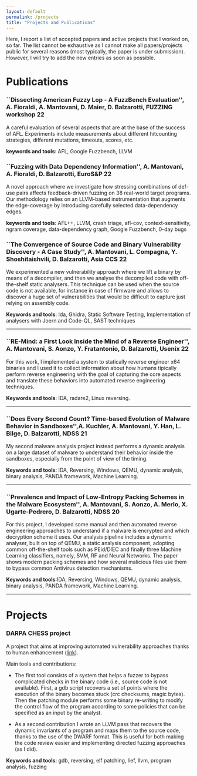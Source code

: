 ```yaml
---
layout: default
permalink: /projects
title: "Projects and Publications"
---
```


Here, I report a list of accepted papers and active projects that I worked on, so far. The list cannot be exhaustive as I cannot make all papers/projects public for several reasons (most typically, the paper is under submission). However, I will try to add the new entries as soon as possible.

# Publications

### ``Dissecting American Fuzzy Lop - A FuzzBench Evaluation'', A. Fioraldi, A. Mantovani, D. Maier, D. Balzarotti, FUZZING workshop 22

A careful evaluation of several aspects that are at the base of the success of AFL. Experiments include measurements about different hitcounting strategies, different mutations, timeouts, scores, etc.

**keywords and tools**: AFL, Google Fuzzbench, LLVM

### ``Fuzzing with Data Dependency Information'', A. Mantovani, A. Fioraldi, D. Balzarotti, EuroS&P 22

A novel approach where we investigate how stressing combinations of def-use pairs affects feedback-driven fuzzing on 38 real-world target programs. Our methodology relies on an LLVM-based instrumentation that augments the edge-coverage by introducing carefully selected data-dependency edges.

**keywords and tools**: AFL++, LLVM, crash triage, afl-cov, context-sensitivity, ngram coverage, data-dependency graph, Google Fuzzbench, 0-day bugs

### ``The Convergence of Source Code and Binary Vulnerability Discovery - A Case Study'', A. Mantovani, L. Compagna, Y. Shoshitaishvili, D. Balzarotti, Asia CCS 22

We experimented a new vulnerability approach where we lift a binary by means of a decompiler, and then we analyse the decompiled code with off-the-shelf static analysers.
This technique can be used when the source code is not available, for instance in case of firmware and allows to discover a huge set of vulnerabilities that would be difficult to capture just relying on assembly code.

**Keywords and tools**: Ida, Ghidra, Static Software Testing, Implementation of analysers with Joern and Code-QL, SAST techniques

--------

### ``RE-Mind: a First Look Inside the Mind of a Reverse Engineer'', A. Mantovani, S. Aonzo, Y. Fratantonio, D. Balzarotti, Usenix 22

For this work, I implemented a system to statically reverse engineer x64 binaries and I used it to collect information about how humans tipically perform reverse engineering with the goal of capturing the core aspects and translate these behaviors into automated reverse engineering techniques.


**Keywords and tools**: IDA, radare2, Linux reversing.


--------


### ``Does Every Second Count? Time-based Evolution of Malware Behavior in Sandboxes'',A. Kuchler, A. Mantovani, Y. Han, L. Bilge, D. Balzarotti, NDSS 21


My second malware analysis project instead performs a dynamic analysis on a large dataset of malware to understand their behavior inside the sandboxes, especially from the point of view of the timing.

**Keywords and tools**: IDA, Reversing, Windows, QEMU, dynamic analysis, binary analysis, PANDA framework, Machine Learning.



--------

### ``Prevalence and Impact of Low-Entropy Packing Schemes in the Malware Ecosystem'', A. Mantovani, S. Aonzo, A. Merlo, X. Ugarte-Pedrero, D. Balzarotti, NDSS 20


For this project, I developed some manual and then automated reverse engineering approaches to understand if a malware is encrypted and which decryption scheme it uses.
Our analysis pipeline includes a dynamic analyser, built on top of QEMU, a static analysis component, adopting common off-the-shelf tools such as PEid/DIEC and finally three Machine Learning classifiers, namely, SVM, RF and Neural Networks.
The paper shows modern packing schemes and how several malicious files use them to bypass common Antivirus detection mechanisms.

**Keywords and tools**:IDA, Reversing, Windows, QEMU, dynamic analysis, binary analysis, PANDA framework, Machine Learning.



--------


# Projects


### DARPA CHESS project 

A project that aims at improving automated vulnerability approaches thanks to human enhancement ([link](https://www.darpa.mil/program/computers-and-humans-exploring-software-security)).

Main tools and contributions:
+ The first tool consists of a system that helps a fuzzer to bypass complicated checks in the binary code (i.e., source code is not available). First, a gdb script recovers a set of points where the execution of the binary becomes stuck (crc checksums, magic bytes). Then the patching module performs some binary re-writing to modify the control flow of the program according to some policies that can be specified as an input by the analyst.

+ As a second contribution I wrote an LLVM pass that recovers the dynamic invariants of a program and maps them to the source code, thanks to the use of the DWARF format. This is useful for both making the code review easier and implementing directed fuzzing approaches (as I did).

**Keywords and tools**: gdb, reversing, elf patching, lief, llvm, program analysis, fuzzing



